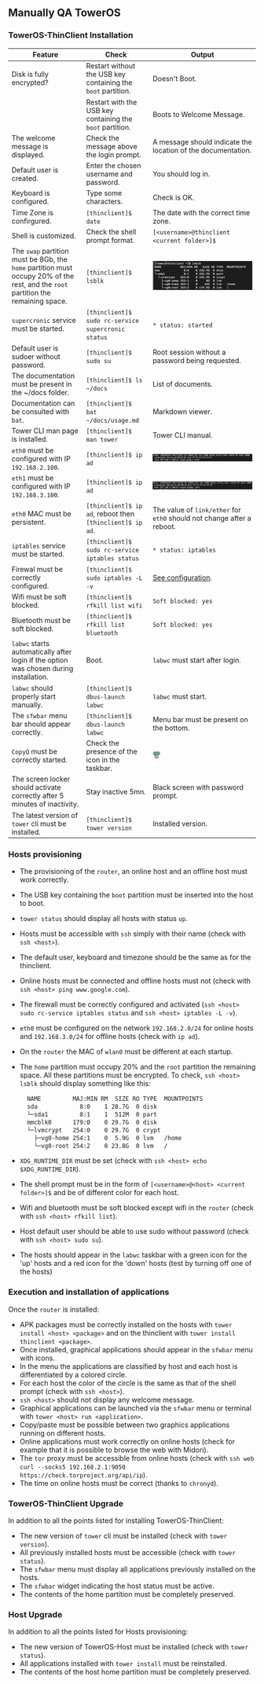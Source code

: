 ## Manually QA TowerOS

### TowerOS-ThinClient Installation

| Feature | Check | Output |
| ------- | ----- | ------ |
| Disk is fully encrypted? | Restart without the USB key containing the `boot` partition. | Doesn't Boot. |
| | Restart with the USB key containing the `boot` partition. | Boots to Welcome Message. |
| The welcome message is displayed. | Check the message above the login prompt. | A message should indicate the location of the documentation. |
| Default user is created. | Enter the chosen username and password. | You should log in. |
| Keyboard is configured. | Type some characters. | Check is OK. |
| Time Zone is confirgured. | `[thinclient]$ date` | The date with the correct time zone. |
| Shell is customized. | Check the shell prompt format. | `[<username>@thinclient <current folder>]$` |
| The `swap` partition must be 8Gb, the `home` partition must occupy 20% of the rest, and the `root` partition the remaining space. | `[thinclient]$ lsblk` | ![lsblk thinclient](img/lsblk-thinclient.png) |
| `supercronic` service must be started. | `[thinclient]$ sudo rc-service supercronic status` | `* status: started` |
| Default user is sudoer without password. | `[thinclient]$ sudo su` | Root session without a password being requested. |
| The documentation must be present in the ~/docs folder. | `[thinclient]$ ls ~/docs` | List of documents. |
| Documentation can be consulted with `bat`. | `[thinclient]$ bat ~/docs/usage.md` | Markdown viewer. |
| Tower CLI man page is installed. | `[thinclient]$ man tower` | Tower CLI manual. |
| `eth0` must be configured with IP `192.168.2.100`. | `[thinclient]$ ip ad` | ![eth0 thinclient](img/eth0-thinclient.png)|
| `eth1` must be configured with IP `192.168.3.100`. | `[thinclient]$ ip ad` | ![eth1 thinclient](img/eth1-thinclient.png)|
| `eth0` MAC must be persistent. | `[thinclient]$ ip ad`, reboot then `[thinclient]$ ip ad`. | The value of `link/ether` for `eth0` should not change after a reboot. |
| `iptables` service must be started. | `[thinclient]$ sudo rc-service iptables status` | `* status: iptables` |
| Firewal must be correctly configured. | `[thinclient]$ sudo iptables -L -v` | [See configuration](https://github.com/towercomputers/toweros/blob/master/tower-lib/toweros-installers/toweros-thinclient/installer/configure-firewall.sh). |
| Wifi must be soft blocked. | `[thinclient]$ rfkill list wifi` | `Soft blocked: yes` |
| Bluetooth must be soft blocked. | `[thinclient]$ rfkill list bluetooth` | `Soft blocked: yes` |
| `labwc` starts automatically after login if the option was chosen during installation. | Boot. | `labwc` must start after login. |
| `labwc` should properly start manually. | `[thinclient]$ dbus-launch labwc` | `labwc` must start. |
| The `sfwbar` menu bar should appear correctly. | `[thinclient]$ dbus-launch labwc` | Menu bar must be present on the bottom. |
| `CopyQ` must be correctly started. | Check the presence of the icon in the taskbar. | ![copyq](img/copyq.png) |
| The screen locker should activate correctly after 5 minutes of inactivity. | Stay inactive 5mn. | Black screen with password prompt. |
| The latest version of `tower` cli must be installed. | `[thinclient]$ tower version`| Installed version. |

### Hosts provisioning

- The provisioning of the `router`, an online host and an offline host must work correctly.
- The USB key containing the `boot` partition must be inserted into the host to boot.
- `tower status` should display all hosts with status `up`.
- Hosts must be accessible with `ssh` simply with their name (check with `ssh <host>`).
- The default user, keyboard and timezone should be the same as for the thinclient.
- Online hosts must be connected and offline hosts must not (check with `ssh <host> ping www.google.com`).
- The firewall must be correctly configured and activated (`ssh <host> sudo rc-service iptables status` and `ssh <host> iptables -L -v`).
- `eth0` must be configured on the network `192.168.2.0/24` for online hosts and `192.168.3.0/24` for offline hosts (check with `ip ad`).
- On the `router` the MAC of `wlan0` must be different at each startup.
- The `home` partition must occupy 20% and the `root` partition the remaining space. All these partitions must be encrypted. To check, `ssh <host> lsblk` should display something like this:

        NAME         MAJ:MIN RM  SIZE RO TYPE  MOUNTPOINTS
        sda            8:0    1 28.7G  0 disk  
        └─sda1         8:1    1  512M  0 part  
        mmcblk0      179:0    0 29.7G  0 disk  
        └─lvmcrypt   254:0    0 29.7G  0 crypt 
          ├─vg0-home 254:1    0  5.9G  0 lvm   /home
          └─vg0-root 254:2    0 23.8G  0 lvm   /

- `XDG_RUNTIME_DIR` must be set (check with `ssh <host> echo $XDG_RUNTIME_DIR`).
- The shell prompt must be in the form of `[<username>@<host> <current folder>]$` and be of different color for each host.
- Wifi and bluetooth must be soft blocked except wifi in the `router` (check with `ssh <host> rfkill list`).
- Host default user should be able to use sudo without password (check with `ssh <host> sudo su`).
- The hosts should appear in the `labwc` taskbar with a green icon for the 'up' hosts and a red icon for the 'down' hosts (test by turning off one of the hosts)

### Execution and installation of applications

Once the `router` is installed:

- APK packages must be correctly installed on the hosts with `tower install <host> <package>` and on the thinclient with `tower install thinclient <package>`.
- Once installed, graphical applications should appear in the `sfwbar` menu with icons.
- In the menu the applications are classified by host and each host is differentiated by a colored circle.
- For each host the color of the circle is the same as that of the shell prompt (check with `ssh <host>`).
- `ssh <host>` should not display any welcome message.
- Graphical applications can be launched via the `sfwbar` menu or terminal with `tower <host> run <application>`.
- Copy/paste must be possible between two graphics applications running on different hosts.
- Online applications must work correctly on online hosts (check for example that it is possible to browse the web with Midori).
- The `tor` proxy must be accessible from online hosts (check with `ssh web curl --socks5 192.168.2.1:9050 https://check.torproject.org/api/ip`).
- The time on online hosts must be correct (thanks to `chronyd`).

### TowerOS-ThinClient Upgrade

In addition to all the points listed for installing TowerOS-ThinClient:

- The new version of `tower` cli must be installed (check with `tower version`).
- All previously installed hosts must be accessible (check with `tower status`).
- The `sfwbar` menu must display all applications previously installed on the hosts.
- The `sfwbar` widget indicating the host status must be active.
- The contents of the home partition must be completely preserved.

### Host Upgrade

In addition to all the points listed for Hosts provisioning:

- The new version of TowerOS-Host must be installed (check with `tower status`).
- All applications installed with `tower install` must be reinstalled.
- The contents of the host home partition must be completely preserved.
